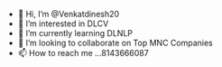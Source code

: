 - 👋 Hi, I’m @Venkatdinesh20
- 👀 I’m interested in DLCV
- 🌱 I’m currently learning DLNLP
- 💞️ I’m looking to collaborate on Top MNC Companies
- 📫 How to reach me ...8143666087

<!---
Venkatdinesh20/Venkatdinesh20 is a ✨ special ✨ repository because its `README.md` (this file) appears on your GitHub profile.
You can click the Preview link to take a look at your changes.
--->
